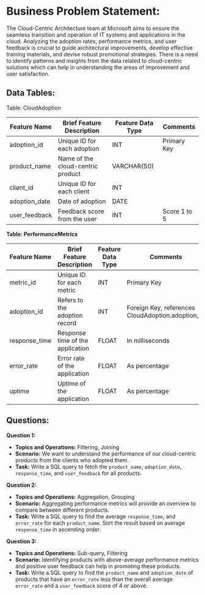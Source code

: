 # **Business Problem Statement:**

The Cloud-Centric Architecture team at Microsoft aims to ensure the seamless transition and operation of IT systems and applications in the cloud. Analyzing the adoption rates, performance metrics, and user feedback is crucial to guide architectural improvements, develop effective training materials, and devise robust promotional strategies. There is a need to identify patterns and insights from the data related to cloud-centric solutions which can help in understanding the areas of improvement and user satisfaction.

## **Data Tables:**

Table: CloudAdoption

| Feature Name  | Brief Feature Description       | Feature Data Type | Comments       |
|---------------|---------------------------------|-------------------|----------------|
| adoption_id   | Unique ID for each adoption     | INT               | Primary Key    |
| product_name  | Name of the cloud-centric product| VARCHAR(50)      |                |
| client_id     | Unique ID for each client       | INT               |                |
| adoption_date | Date of adoption                | DATE              |                |
| user_feedback | Feedback score from the user    | INT               | Score 1 to 5   |


**Table: PerformanceMetrics**

| Feature Name  | Brief Feature Description     | Feature Data Type | Comments       |
|---------------|-------------------------------|-------------------|----------------|
| metric_id     | Unique ID for each metric     | INT               | Primary Key    |
| adoption_id   | Refers to the adoption record | INT               | Foreign Key, references CloudAdoption.adoption_id |
| response_time | Response time of the application | FLOAT          | In milliseconds |
| error_rate    | Error rate of the application  | FLOAT            | As percentage  |
| uptime        | Uptime of the application      | FLOAT            | As percentage  |

## Questions:

**Question 1:**
* **Topics and Operations:** Filtering, Joining
* **Scenario:** We want to understand the performance of our cloud-centric products from the clients who adopted them.
* **Task:** Write a SQL query to fetch the `product_name`, `adoption_date`, `response_time`, and `user_feedback` for all products.

**Question 2:**
* **Topics and Operations:** Aggregation, Grouping
* **Scenario:** Aggregating performance metrics will provide an overview to compare between different products.
* **Task:** Write a SQL query to find the average `response_time`, and `error_rate` for each `product_name`. Sort the result based on average `response_time` in ascending order.

**Question 3:**
* **Topics and Operations:** Sub-query, Filtering
* **Scenario:** Identifying products with above-average performance metrics and positive user feedback can help in promoting these products.
* **Task:** Write a SQL query to find the `product_name` and `adoption_date` of products that have an `error_rate` less than the overall average `error_rate` and a `user_feedback` score of 4 or above.
